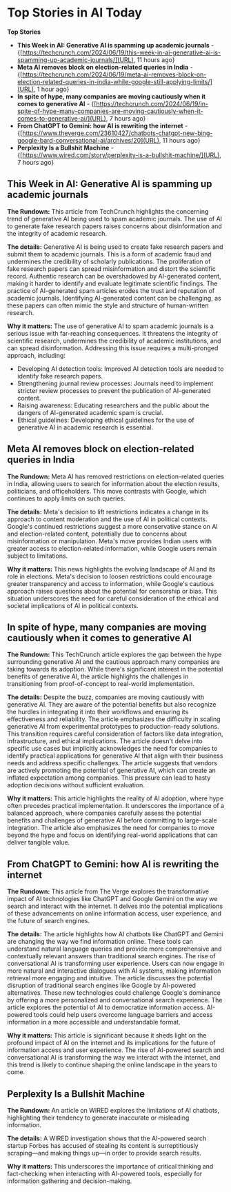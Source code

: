 # Top Stories in AI Today

**Top Stories**

- **This Week in AI: Generative AI is spamming up academic journals** - {[https://techcrunch.com/2024/06/19/this-week-in-ai-generative-ai-is-spamming-up-academic-journals/](URL), 11 hours ago}
- **Meta AI removes block on election-related queries in India** - {[https://techcrunch.com/2024/06/19/meta-ai-removes-block-on-election-related-queries-in-india-while-google-still-applying-limits/](URL), 1 hour ago}
- **In spite of hype, many companies are moving cautiously when it comes to generative AI** - {[https://techcrunch.com/2024/06/19/in-spite-of-hype-many-companies-are-moving-cautiously-when-it-comes-to-generative-ai/](URL), 7 hours ago}
- **From ChatGPT to Gemini: how AI is rewriting the internet** - {[https://www.theverge.com/23610427/chatbots-chatgpt-new-bing-google-bard-conversational-ai/archives/20](URL), 11 hours ago}
- **Perplexity Is a Bullshit Machine** - {[https://www.wired.com/story/perplexity-is-a-bullshit-machine/](URL), 7 hours ago}

## This Week in AI: Generative AI is spamming up academic journals

**The Rundown:** This article from TechCrunch highlights the concerning trend of generative AI being used to spam academic journals. The use of AI to generate fake research papers raises concerns about disinformation and the integrity of academic research.

**The details:** Generative AI is being used to create fake research papers and submit them to academic journals. This is a form of academic fraud and undermines the credibility of scholarly publications. The proliferation of fake research papers can spread misinformation and distort the scientific record. Authentic research can be overshadowed by AI-generated content, making it harder to identify and evaluate legitimate scientific findings. The practice of AI-generated spam articles erodes the trust and reputation of academic journals. Identifying AI-generated content can be challenging, as these papers can often mimic the style and structure of human-written research.

**Why it matters:** The use of generative AI to spam academic journals is a serious issue with far-reaching consequences. It threatens the integrity of scientific research, undermines the credibility of academic institutions, and can spread disinformation. Addressing this issue requires a multi-pronged approach, including:

* Developing AI detection tools: Improved AI detection tools are needed to identify fake research papers.
* Strengthening journal review processes: Journals need to implement stricter review processes to prevent the publication of AI-generated content.
* Raising awareness: Educating researchers and the public about the dangers of AI-generated academic spam is crucial.
* Ethical guidelines: Developing ethical guidelines for the use of generative AI in academic research is essential.

## Meta AI removes block on election-related queries in India

**The Rundown:** Meta AI has removed restrictions on election-related queries in India, allowing users to search for information about the election results, politicians, and officeholders. This move contrasts with Google, which continues to apply limits on such queries.

**The details:** Meta's decision to lift restrictions indicates a change in its approach to content moderation and the use of AI in political contexts. Google's continued restrictions suggest a more conservative stance on AI and election-related content, potentially due to concerns about misinformation or manipulation. Meta's move provides Indian users with greater access to election-related information, while Google users remain subject to limitations.

**Why it matters:** This news highlights the evolving landscape of AI and its role in elections. Meta's decision to loosen restrictions could encourage greater transparency and access to information, while Google's cautious approach raises questions about the potential for censorship or bias. This situation underscores the need for careful consideration of the ethical and societal implications of AI in political contexts.

## In spite of hype, many companies are moving cautiously when it comes to generative AI

**The Rundown:** This TechCrunch article explores the gap between the hype surrounding generative AI and the cautious approach many companies are taking towards its adoption. While there's significant interest in the potential benefits of generative AI, the article highlights the challenges in transitioning from proof-of-concept to real-world implementation.

**The details:** Despite the buzz, companies are moving cautiously with generative AI. They are aware of the potential benefits but also recognize the hurdles in integrating it into their workflows and ensuring its effectiveness and reliability. The article emphasizes the difficulty in scaling generative AI from experimental prototypes to production-ready solutions. This transition requires careful consideration of factors like data integration, infrastructure, and ethical implications. The article doesn't delve into specific use cases but implicitly acknowledges the need for companies to identify practical applications for generative AI that align with their business needs and address specific challenges. The article suggests that vendors are actively promoting the potential of generative AI, which can create an inflated expectation among companies. This pressure can lead to hasty adoption decisions without sufficient evaluation.

**Why it matters:** This article highlights the reality of AI adoption, where hype often precedes practical implementation. It underscores the importance of a balanced approach, where companies carefully assess the potential benefits and challenges of generative AI before committing to large-scale integration. The article also emphasizes the need for companies to move beyond the hype and focus on identifying real-world applications that can deliver tangible value.

## From ChatGPT to Gemini: how AI is rewriting the internet

**The Rundown:** This article from The Verge explores the transformative impact of AI technologies like ChatGPT and Google Gemini on the way we search and interact with the internet. It delves into the potential implications of these advancements on online information access, user experience, and the future of search engines.

**The details:** The article highlights how AI chatbots like ChatGPT and Gemini are changing the way we find information online. These tools can understand natural language queries and provide more comprehensive and contextually relevant answers than traditional search engines. The rise of conversational AI is transforming user experience. Users can now engage in more natural and interactive dialogues with AI systems, making information retrieval more engaging and intuitive. The article discusses the potential disruption of traditional search engines like Google by AI-powered alternatives.  These new technologies could challenge Google's dominance by offering a more personalized and conversational search experience. The article explores the potential of AI to democratize information access. AI-powered tools could help users overcome language barriers and access information in a more accessible and understandable format.

**Why it matters:** This article is significant because it sheds light on the profound impact of AI on the internet and its implications for the future of information access and user experience. The rise of AI-powered search and conversational AI is transforming the way we interact with the internet, and this trend is likely to continue shaping the online landscape in the years to come.

## Perplexity Is a Bullshit Machine

**The Rundown:** An article on WIRED explores the limitations of AI chatbots, highlighting their tendency to generate inaccurate or misleading information.

**The details:** A WIRED investigation shows that the AI-powered search startup Forbes has accused of stealing its content is surreptitiously scraping—and making things up—in order to provide search results.

**Why it matters:** This underscores the importance of critical thinking and fact-checking when interacting with AI-powered tools, especially for information gathering and decision-making. 
